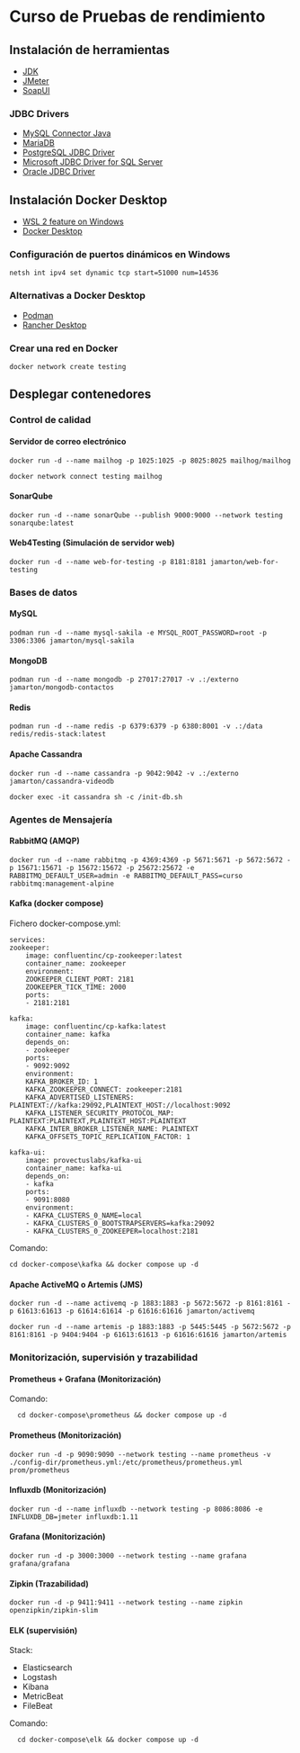 # Curso de Pruebas de rendimiento

## Instalación de herramientas

- [JDK](https://www.oracle.com/java/technologies/downloads/)
- [JMeter](https://jmeter.apache.org/download_jmeter.cgi)
- [SoapUI](https://www.soapui.org/downloads/soapui/)

### JDBC Drivers

- [MySQL Connector Java](https://repo1.maven.org/maven2/mysql/mysql-connector-java/5.1.49/mysql-connector-java-5.1.49.jar)
- [MariaDB](https://repo1.maven.org/maven2/org/mariadb/jdbc/mariadb-java-client/3.5.0/mariadb-java-client-3.5.0.jar)
- [PostgreSQL JDBC Driver](https://repo1.maven.org/maven2/org/postgresql/postgresql/42.7.7/postgresql-42.7.7.jar)
- [Microsoft JDBC Driver for SQL Server](https://repo1.maven.org/maven2/com/microsoft/sqlserver/mssql-jdbc/12.10.0.jre8/mssql-jdbc-12.10.0.jre8.jar)
- [Oracle JDBC Driver](https://repo1.maven.org/maven2/com/oracle/database/jdbc/ojdbc8/23.2.0.0/ojdbc8-23.2.0.0.jar)

## Instalación Docker Desktop

- [WSL 2 feature on Windows](https://learn.microsoft.com/es-es/windows/wsl/install)
- [Docker Desktop](https://www.docker.com/get-started/)

### Configuración de puertos dinámicos en Windows

    netsh int ipv4 set dynamic tcp start=51000 num=14536

### Alternativas a Docker Desktop

- [Podman](https://podman.io/docs/installation)
- [Rancher Desktop](https://rancherdesktop.io/)

### Crear una red en Docker

    docker network create testing

## Desplegar contenedores

### Control de calidad

#### Servidor de correo electrónico

    docker run -d --name mailhog -p 1025:1025 -p 8025:8025 mailhog/mailhog

    docker network connect testing mailhog

#### SonarQube

    docker run -d --name sonarQube --publish 9000:9000 --network testing sonarqube:latest

#### Web4Testing (Simulación de servidor web)

    docker run -d --name web-for-testing -p 8181:8181 jamarton/web-for-testing

### Bases de datos

#### MySQL

    podman run -d --name mysql-sakila -e MYSQL_ROOT_PASSWORD=root -p 3306:3306 jamarton/mysql-sakila

#### MongoDB

    podman run -d --name mongodb -p 27017:27017 -v .:/externo jamarton/mongodb-contactos

#### Redis

    podman run -d --name redis -p 6379:6379 -p 6380:8001 -v .:/data redis/redis-stack:latest

#### Apache Cassandra

    docker run -d --name cassandra -p 9042:9042 -v .:/externo jamarton/cassandra-videodb
      
    docker exec -it cassandra sh -c /init-db.sh

### Agentes de Mensajería

#### RabbitMQ (AMQP)

    docker run -d --name rabbitmq -p 4369:4369 -p 5671:5671 -p 5672:5672 -p 15671:15671 -p 15672:15672 -p 25672:25672 -e RABBITMQ_DEFAULT_USER=admin -e RABBITMQ_DEFAULT_PASS=curso rabbitmq:management-alpine

#### Kafka (docker compose)

Fichero docker-compose.yml:

    services:
    zookeeper:
        image: confluentinc/cp-zookeeper:latest
        container_name: zookeeper
        environment:
        ZOOKEEPER_CLIENT_PORT: 2181
        ZOOKEEPER_TICK_TIME: 2000
        ports:
        - 2181:2181
    
    kafka:
        image: confluentinc/cp-kafka:latest
        container_name: kafka
        depends_on:
        - zookeeper
        ports:
        - 9092:9092
        environment:
        KAFKA_BROKER_ID: 1
        KAFKA_ZOOKEEPER_CONNECT: zookeeper:2181
        KAFKA_ADVERTISED_LISTENERS: PLAINTEXT://kafka:29092,PLAINTEXT_HOST://localhost:9092
        KAFKA_LISTENER_SECURITY_PROTOCOL_MAP: PLAINTEXT:PLAINTEXT,PLAINTEXT_HOST:PLAINTEXT
        KAFKA_INTER_BROKER_LISTENER_NAME: PLAINTEXT
        KAFKA_OFFSETS_TOPIC_REPLICATION_FACTOR: 1
    
    kafka-ui:
        image: provectuslabs/kafka-ui
        container_name: kafka-ui
        depends_on:
        - kafka
        ports:
        - 9091:8080
        environment:
        - KAFKA_CLUSTERS_0_NAME=local
        - KAFKA_CLUSTERS_0_BOOTSTRAPSERVERS=kafka:29092
        - KAFKA_CLUSTERS_0_ZOOKEEPER=localhost:2181

Comando:

    cd docker-compose\kafka && docker compose up -d

#### Apache ActiveMQ o Artemis (JMS)

    docker run -d --name activemq -p 1883:1883 -p 5672:5672 -p 8161:8161 -p 61613:61613 -p 61614:61614 -p 61616:61616 jamarton/activemq

    docker run -d --name artemis -p 1883:1883 -p 5445:5445 -p 5672:5672 -p 8161:8161 -p 9404:9404 -p 61613:61613 -p 61616:61616 jamarton/artemis

### Monitorización, supervisión y trazabilidad

#### Prometheus + Grafana (Monitorización)

Comando:

      cd docker-compose\prometheus && docker compose up -d

#### Prometheus (Monitorización)

    docker run -d -p 9090:9090 --network testing --name prometheus -v ./config-dir/prometheus.yml:/etc/prometheus/prometheus.yml prom/prometheus

#### Influxdb (Monitorización)

    docker run -d --name influxdb --network testing -p 8086:8086 -e INFLUXDB_DB=jmeter influxdb:1.11

#### Grafana (Monitorización)

    docker run -d -p 3000:3000 --network testing --name grafana grafana/grafana

#### Zipkin (Trazabilidad)

    docker run -d -p 9411:9411 --network testing --name zipkin openzipkin/zipkin-slim

#### ELK (supervisión)

Stack:
- Elasticsearch
- Logstash
- Kibana
- MetricBeat
- FileBeat

Comando:

      cd docker-compose\elk && docker compose up -d
